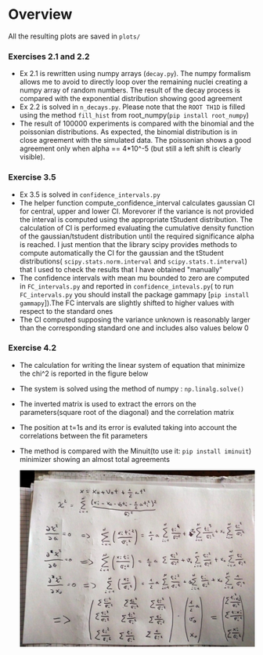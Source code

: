 # Overview
All the resulting plots are saved in `plots/`
### Exercises 2.1 and 2.2
- Ex 2.1 is rewritten using numpy arrays (`decay.py`). The numpy formalism allows me to avoid to directly loop over the
  remaining nuclei creating a numpy array of random numbers. The result of the decay process is compared with the exponential
  distribution showing good agreement
- Ex 2.2 is solved in `n_decays.py`. Please note that the `ROOT TH1D` is filled using the method `fill_hist` from root_numpy(`pip install root_numpy`)
-  The result of 100000 experiments is compared with the binomial and the poissonian
  distributions. As expected, the binomial distribution is in close agreement with the simulated data. The
  poissonian shows a good agreement only when alpha == 4*10^-5 (but still a left shift is clearly visible).

### Exercise 3.5
- Ex 3.5 is solved in `confidence_intervals.py`
- The helper function compute_confidence_interval calculates gaussian CI for 
  central, upper and lower CI. Morevorer if the variance is not provided the interval is computed using the appropriate
  tStudent distribution. The calculation of CI is performed evaluating the cumulative density function of the gaussian/tstudent
  distribution until the required significance alpha is reached. I just mention that the library scipy provides methods to compute automatically
  the CI for the gaussian and the tStudent distributions( `scipy.stats.norm.interval` and `scipy.stats.t.interval`) that I used to check the results
  that I have obtained "manually"
- The confidence intervals with mean mu bounded to zero are computed in `FC_intervals.py` and reported in `confidence_intevals.py`( to run 
  `FC_intervals.py` you should install the package gammapy [`pip install gammapy`]).The FC intervals are slightly shifted to higher values
  with respect to the standard ones
- The CI computed supposing the variance unknown is reasonably larger than the corresponding standard one and includes also values
  below 0

### Exercise 4.2
- The calculation for writing the linear system of equation that minimize the chi^2 is reported in the figure below 
- The system is solved using the method of numpy : `np.linalg.solve()`
- The inverted matrix is used to extract the errors on the parameters(square root of the diagonal) and the correlation matrix
- The position at t=1s and its error is evaluted taking into account the correlations between the fit parameters
- The method is compared with the Minuit(to use it: `pip install iminuit`) minimizer showing an almost total agreements


  ![matrix](matrix_computation_Ex_4.2.jpeg)
